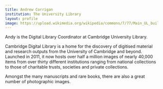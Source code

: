 ```yaml
---
title: Andrew Corrigan
institution: The University Library
layout: profile
image: https://upload.wikimedia.org/wikipedia/commons/7/77/Main_UL_building.jpg
---
```

Andy is the Digital Library Coordinator at Cambridge University Library.

Cambridge Digital Library is a home for the discovery of digitised material and research 
outputs from the University of Cambridge and beyond. Launched in 2011, it now hosts over 
half a million images of nearly 40,000 items from over thirty different institutions ranging from 
national collections to those of charitable trusts, societies and private collections. 

Amongst the many manuscripts and rare books, there are also a great number of photographic images.